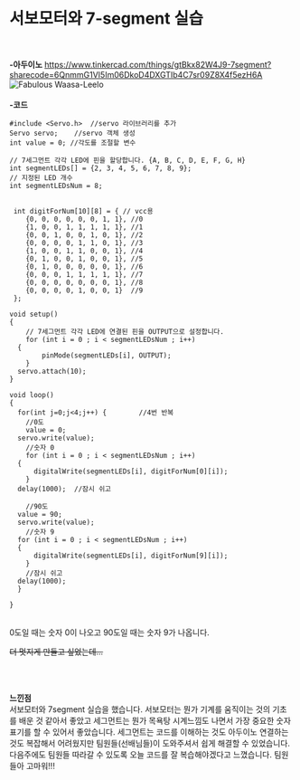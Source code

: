 # 서보모터와 7-segment 실습
<br> <br>
__-아두이노__
https://www.tinkercad.com/things/gtBkx82W4J9-7segment?sharecode=6QnmmG1VI5Im06DkoD4DXGTIb4C7sr09Z8X4f5ezH6A
![Fabulous Waasa-Leelo](https://github.com/sejongsmarcle/2024_Spring_SMARCLE_Snaegi_Study/assets/162951669/ba07dad7-1e8f-437d-95c4-ddcb812d64ea)
<br> <br>
__-코드__
```
#include <Servo.h> 	//servo 라이브러리를 추가
Servo servo;	//servo 객체 생성
int value = 0; //각도를 조절할 변수

// 7세그먼트 각각 LED에 핀을 할당합니다. {A, B, C, D, E, F, G, H}
int segmentLEDs[] = {2, 3, 4, 5, 6, 7, 8, 9};
// 지정된 LED 개수
int segmentLEDsNum = 8;


 int digitForNum[10][8] = { // vcc용
 	{0, 0, 0, 0, 0, 0, 1, 1}, //0
 	{1, 0, 0, 1, 1, 1, 1, 1}, //1
 	{0, 0, 1, 0, 0, 1, 0, 1}, //2
 	{0, 0, 0, 0, 1, 1, 0, 1}, //3
 	{1, 0, 0, 1, 1, 0, 0, 1}, //4
 	{0, 1, 0, 0, 1, 0, 0, 1}, //5
 	{0, 1, 0, 0, 0, 0, 0, 1}, //6
 	{0, 0, 0, 1, 1, 1, 1, 1}, //7
 	{0, 0, 0, 0, 0, 0, 0, 1}, //8
 	{0, 0, 0, 0, 1, 0, 0, 1}  //9
 };

void setup() 
{
	// 7세그먼트 각각 LED에 연결된 핀을 OUTPUT으로 설정합니다.
	for (int i = 0 ; i < segmentLEDsNum ; i++) 
  {
		pinMode(segmentLEDs[i], OUTPUT);
	}
  servo.attach(10);
}

void loop() 
{
  for(int j=0;j<4;j++) {		//4번 반복
    //0도
    value = 0;		
  servo.write(value);
    //숫자 0
  	for (int i = 0 ; i < segmentLEDsNum ; i++) 
  {
      digitalWrite(segmentLEDs[i], digitForNum[0][i]);
	}
  delay(1000);	//잠시 쉬고
  
    //90도
  value = 90;
  servo.write(value);
    //숫자 9
  for (int i = 0 ; i < segmentLEDsNum ; i++) 
  {
      digitalWrite(segmentLEDs[i], digitForNum[9][i]);
	}
    //잠시 쉬고
  delay(1000);
  }
	
}
```
<br>
0도일 때는 숫자 0이 나오고 90도일 때는 숫자 9가 나옵니다. 

~~더 멋지게 만들고 싶었는데...~~

<br> <br>

__느낀점__
<br>
서보모터와 7segment 실습을 했습니다. 서보모터는 뭔가 기계를 움직이는 것의 기초를 배운 것 같아서 좋았고 세그먼트는 뭔가 목욕탕 시계느낌도 나면서
가장 중요한 숫자 표기를 할 수 있어서 좋았습니다. 세그먼트는 코드를 이해하는 것도 아두이노 연결하는 것도 복잡해서 어려웠지만 팀원들(선배님들)이 도와주셔서 
쉽게 해결할 수 있었습니다. 다음주에도 팀원들 따라갈 수 있도록 오늘 코드를 잘 복습해야겠다고 느꼈습니다. 팀원들아 고마워!!!
